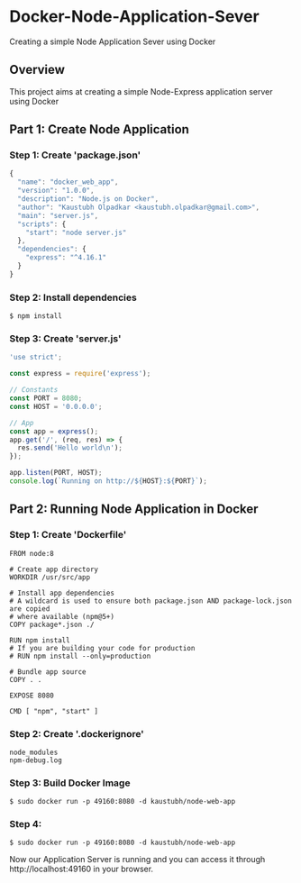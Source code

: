 # Docker-Node-Application-Sever
Creating a simple Node Application Sever using Docker  

## Overview
This project aims at creating a simple Node-Express application server using Docker

## Part 1: Create Node Application
### Step 1: Create 'package.json'
```javascript
{
  "name": "docker_web_app",
  "version": "1.0.0",
  "description": "Node.js on Docker",
  "author": "Kaustubh Olpadkar <kaustubh.olpadkar@gmail.com>",
  "main": "server.js",
  "scripts": {
    "start": "node server.js"
  },
  "dependencies": {
    "express": "^4.16.1"
  }
}

```

### Step 2: Install dependencies
```terminal
$ npm install
```

### Step 3: Create 'server.js'
```javascript
'use strict';

const express = require('express');

// Constants
const PORT = 8080;
const HOST = '0.0.0.0';

// App
const app = express();
app.get('/', (req, res) => {
  res.send('Hello world\n');
});

app.listen(PORT, HOST);
console.log(`Running on http://${HOST}:${PORT}`);
```


## Part 2: Running Node Application in Docker
### Step 1: Create 'Dockerfile'
```
FROM node:8

# Create app directory
WORKDIR /usr/src/app

# Install app dependencies
# A wildcard is used to ensure both package.json AND package-lock.json are copied
# where available (npm@5+)
COPY package*.json ./

RUN npm install
# If you are building your code for production
# RUN npm install --only=production

# Bundle app source
COPY . .

EXPOSE 8080

CMD [ "npm", "start" ]
```

### Step 2: Create '.dockerignore'
```
node_modules
npm-debug.log
```

### Step 3: Build Docker Image
```
$ sudo docker run -p 49160:8080 -d kaustubh/node-web-app
```

### Step 4: 
```
$ sudo docker run -p 49160:8080 -d kaustubh/node-web-app
```

Now our Application Server is running and you can access it through http://localhost:49160 in your browser.
